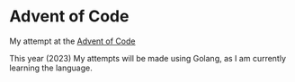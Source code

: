 # Advent of Code
My attempt at the [Advent of Code](https://adventofcode.com/)

This year (2023) My attempts will be made using Golang, as I am currently learning the language.
